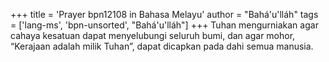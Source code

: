 +++
title = 'Prayer bpn12108 in Bahasa Melayu'
author = "Bahá'u'lláh"
tags = ['lang-ms', 'bpn-unsorted', "Bahá'u'lláh"]
+++
Tuhan mengurniakan agar cahaya kesatuan dapat menyelubungi seluruh bumi, dan agar mohor, “Kerajaan adalah milik Tuhan”, dapat dicapkan pada dahi semua manusia.
